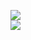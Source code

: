 [![](https://img.shields.io/badge/Made%20With-Github%20Spray-lightgrey.svg?style=for-the-badge&logo=github)](https://github.com/Annihil/github-spray#10029)  
[![](https://i.imgur.com/2DrTn0Z.gif)](https://github.com/Annihil/github-spray)